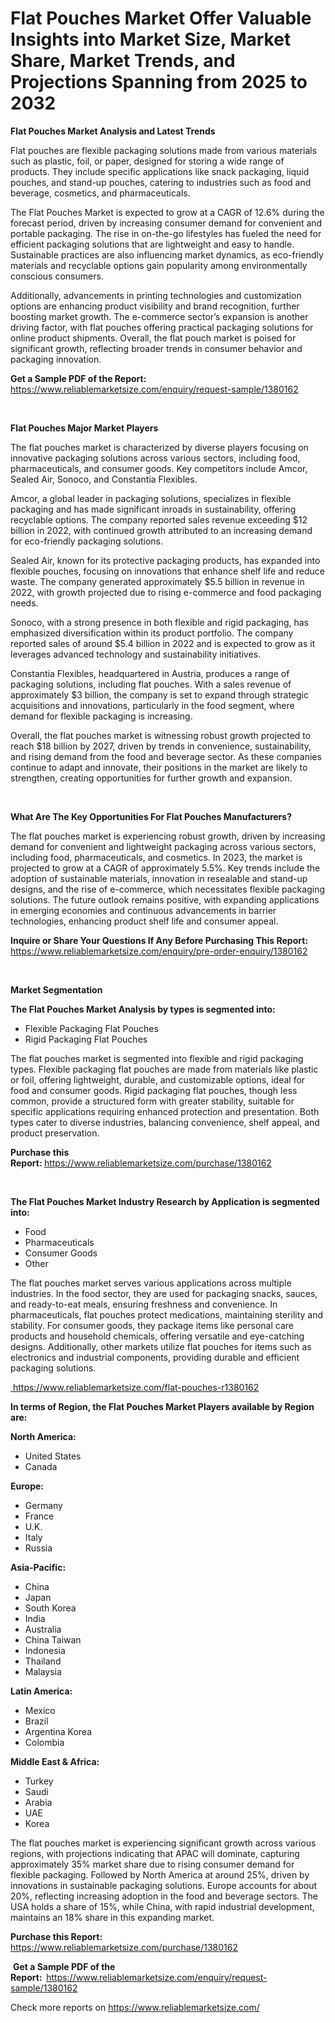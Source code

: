 <p><h1>Flat Pouches Market Offer Valuable Insights into Market Size, Market Share, Market Trends, and Projections Spanning from 2025 to 2032</h1></p><p><strong>Flat Pouches Market Analysis and Latest Trends</strong></p>
<p><p>Flat pouches are flexible packaging solutions made from various materials such as plastic, foil, or paper, designed for storing a wide range of products. They include specific applications like snack packaging, liquid pouches, and stand-up pouches, catering to industries such as food and beverage, cosmetics, and pharmaceuticals.</p><p>The Flat Pouches Market is expected to grow at a CAGR of 12.6% during the forecast period, driven by increasing consumer demand for convenient and portable packaging. The rise in on-the-go lifestyles has fueled the need for efficient packaging solutions that are lightweight and easy to handle. Sustainable practices are also influencing market dynamics, as eco-friendly materials and recyclable options gain popularity among environmentally conscious consumers. </p><p>Additionally, advancements in printing technologies and customization options are enhancing product visibility and brand recognition, further boosting market growth. The e-commerce sector’s expansion is another driving factor, with flat pouches offering practical packaging solutions for online product shipments. Overall, the flat pouch market is poised for significant growth, reflecting broader trends in consumer behavior and packaging innovation.</p></p>
<p><strong>Get a Sample PDF of the Report:&nbsp;</strong> <a href="https://www.reliablemarketsize.com/enquiry/request-sample/1380162?utm_campaign=2316&utm_medium=2&utm_source=Github&utm_content=ia&utm_term=08022025&utm_id=flat-pouches">https://www.reliablemarketsize.com/enquiry/request-sample/1380162</a></p>
<p>&nbsp;</p>
<p><strong>Flat Pouches Major Market Players</strong></p>
<p><p>The flat pouches market is characterized by diverse players focusing on innovative packaging solutions across various sectors, including food, pharmaceuticals, and consumer goods. Key competitors include Amcor, Sealed Air, Sonoco, and Constantia Flexibles.</p><p>Amcor, a global leader in packaging solutions, specializes in flexible packaging and has made significant inroads in sustainability, offering recyclable options. The company reported sales revenue exceeding $12 billion in 2022, with continued growth attributed to an increasing demand for eco-friendly packaging solutions.</p><p>Sealed Air, known for its protective packaging products, has expanded into flexible pouches, focusing on innovations that enhance shelf life and reduce waste. The company generated approximately $5.5 billion in revenue in 2022, with growth projected due to rising e-commerce and food packaging needs.</p><p>Sonoco, with a strong presence in both flexible and rigid packaging, has emphasized diversification within its product portfolio. The company reported sales of around $5.4 billion in 2022 and is expected to grow as it leverages advanced technology and sustainability initiatives.</p><p>Constantia Flexibles, headquartered in Austria, produces a range of packaging solutions, including flat pouches. With a sales revenue of approximately $3 billion, the company is set to expand through strategic acquisitions and innovations, particularly in the food segment, where demand for flexible packaging is increasing.</p><p>Overall, the flat pouches market is witnessing robust growth projected to reach $18 billion by 2027, driven by trends in convenience, sustainability, and rising demand from the food and beverage sector. As these companies continue to adapt and innovate, their positions in the market are likely to strengthen, creating opportunities for further growth and expansion.</p></p>
<p>&nbsp;</p>
<p><strong>What Are The Key Opportunities For Flat Pouches Manufacturers?</strong></p>
<p><p>The flat pouches market is experiencing robust growth, driven by increasing demand for convenient and lightweight packaging across various sectors, including food, pharmaceuticals, and cosmetics. In 2023, the market is projected to grow at a CAGR of approximately 5.5%. Key trends include the adoption of sustainable materials, innovation in resealable and stand-up designs, and the rise of e-commerce, which necessitates flexible packaging solutions. The future outlook remains positive, with expanding applications in emerging economies and continuous advancements in barrier technologies, enhancing product shelf life and consumer appeal.</p></p>
<p><strong>Inquire or Share Your Questions If Any Before Purchasing This Report:</strong> <a href="https://www.reliablemarketsize.com/enquiry/pre-order-enquiry/1380162?utm_campaign=2316&utm_medium=2&utm_source=Github&utm_content=ia&utm_term=08022025&utm_id=flat-pouches">https://www.reliablemarketsize.com/enquiry/pre-order-enquiry/1380162</a></p>
<p>&nbsp;</p>
<p><strong>Market Segmentation</strong></p>
<p><strong>The Flat Pouches Market Analysis by types is segmented into:</strong></p>
<p><ul><li>Flexible Packaging Flat Pouches</li><li>Rigid Packaging Flat Pouches</li></ul></p>
<p><p>The flat pouches market is segmented into flexible and rigid packaging types. Flexible packaging flat pouches are made from materials like plastic or foil, offering lightweight, durable, and customizable options, ideal for food and consumer goods. Rigid packaging flat pouches, though less common, provide a structured form with greater stability, suitable for specific applications requiring enhanced protection and presentation. Both types cater to diverse industries, balancing convenience, shelf appeal, and product preservation.</p></p>
<p><strong>Purchase this Report:&nbsp;</strong><a href="https://www.reliablemarketsize.com/purchase/1380162?utm_campaign=2316&utm_medium=2&utm_source=Github&utm_content=ia&utm_term=08022025&utm_id=flat-pouches">https://www.reliablemarketsize.com/purchase/1380162</a></p>
<p>&nbsp;</p>
<p><strong>The Flat Pouches Market Industry Research by Application is segmented into:</strong></p>
<p><ul><li>Food</li><li>Pharmaceuticals</li><li>Consumer Goods</li><li>Other</li></ul></p>
<p><p>The flat pouches market serves various applications across multiple industries. In the food sector, they are used for packaging snacks, sauces, and ready-to-eat meals, ensuring freshness and convenience. In pharmaceuticals, flat pouches protect medications, maintaining sterility and stability. For consumer goods, they package items like personal care products and household chemicals, offering versatile and eye-catching designs. Additionally, other markets utilize flat pouches for items such as electronics and industrial components, providing durable and efficient packaging solutions.</p></p>
<p><a href="https://www.reliablemarketsize.com/flat-pouches-r1380162?utm_campaign=2316&utm_medium=2&utm_source=Github&utm_content=ia&utm_term=08022025&utm_id=flat-pouches">&nbsp;https://www.reliablemarketsize.com/flat-pouches-r1380162</a></p>
<p><strong>In terms of Region, the Flat Pouches Market Players available by Region are:</strong></p>
<p>
    <p> <strong> North America: </strong>
        <ul>
            <li>United States</li>
            <li>Canada</li>
        </ul>
        </p> 
    <p> <strong> Europe: </strong>
        <ul>
            <li>Germany</li>
            <li>France</li>
            <li>U.K.</li>
            <li>Italy</li>
            <li>Russia</li>
        </ul>
        </p> 
    <p> <strong> Asia-Pacific: </strong>
        <ul>
            <li>China</li>
            <li>Japan</li>
            <li>South Korea</li>
            <li>India</li>
            <li>Australia</li>
            <li>China Taiwan</li>
            <li>Indonesia</li>
            <li>Thailand</li>
            <li>Malaysia</li>
        </ul>
        </p> 
    <p> <strong> Latin America: </strong>
        <ul>
            <li>Mexico</li>
            <li>Brazil</li>
            <li>Argentina Korea</li>
            <li>Colombia</li>
        </ul>
        </p> 
    <p> <strong> Middle East & Africa: </strong>
        <ul>
            <li>Turkey</li>
            <li>Saudi</li>
            <li>Arabia</li>
            <li>UAE</li>
            <li>Korea</li>
        </ul>
    </p>
    </p>
<p><p>The flat pouches market is experiencing significant growth across various regions, with projections indicating that APAC will dominate, capturing approximately 35% market share due to rising consumer demand for flexible packaging. Followed by North America at around 25%, driven by innovations in sustainable packaging solutions. Europe accounts for about 20%, reflecting increasing adoption in the food and beverage sectors. The USA holds a share of 15%, while China, with rapid industrial development, maintains an 18% share in this expanding market.</p></p>
<p><strong>Purchase this Report: </strong><a href="https://www.reliablemarketsize.com/purchase/1380162?utm_campaign=2316&utm_medium=2&utm_source=Github&utm_content=ia&utm_term=08022025&utm_id=flat-pouches">https://www.reliablemarketsize.com/purchase/1380162</a></p>
<p>&nbsp;<strong>Get a Sample PDF of the Report:&nbsp;&nbsp;</strong><a href="https://www.reliablemarketsize.com/enquiry/request-sample/1380162?utm_campaign=2316&utm_medium=2&utm_source=Github&utm_content=ia&utm_term=08022025&utm_id=flat-pouches">https://www.reliablemarketsize.com/enquiry/request-sample/1380162</a></p>
<p><strong></strong></p>
<p>Check more reports on <a href="https://www.reliablemarketsize.com/?utm_campaign=2316&utm_medium=2&utm_source=Github&utm_content=ia&utm_term=08022025&utm_id=flat-pouches">https://www.reliablemarketsize.com/</a></p>